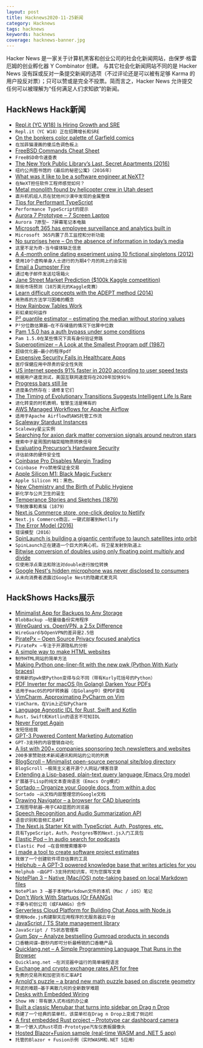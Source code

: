 ```yaml
---
layout: post
title: Hacknews2020-11-25新闻
category: Hacknews
tags: hacknews
keywords: hacknews
coverage: hacknews-banner.jpg
---
```


Hacker News 是一家关于计算机黑客和创业公司的社会化新闻网站，由保罗·格雷厄姆的创业孵化器 Y Combinator 创建。
与其它社会化新闻网站不同的是 Hacker News 没有踩或反对一条提交新闻的选项（不过评论还是可以被有足够 Karma 的用户投反对票）；只可以赞或是完全不投票。简而言之，Hacker News 允许提交任何可以被理解为“任何满足人们求知欲”的新闻。

## HackNews Hack新闻


- [Repl.it (YC W18) Is Hiring Growth and SRE](https://jobs.lever.co/replit/)
- `Repl.it（YC W18）正在招聘增长和SRE`
- [On the bonkers color palette of Garfield comics](http://wondermark.com/garfield-color/)
- `在加菲猫漫画的傻瓜色调色板上`
- [FreeBSD Commands Cheat Sheet](https://github.com/sbz/freebsd-commands)
- `FreeBSD命令速查表`
- [The New York Public Library’s Last, Secret Apartments (2016)](https://www.atlasobscura.com/articles/inside-the-new-york-public-librarys-last-secret-apartments)
- `纽约公共图书馆的《最后的秘密公寓》（2016年）`
- [What was it like to be a software engineer at NeXT?](https://www.quora.com/What-was-it-like-to-be-a-software-engineer-at-NeXT-Did-workers-interact-with-Steve-Jobs?share=1)
- `在NeXT担任软件工程师感觉如何？`
- [Metal monolith found by helicopter crew in Utah desert](https://www.bbc.co.uk/news/world-us-canada-55056570)
- `直升机机组人员在犹他州沙漠中发现的金属整体`
- [Tips for Performant TypeScript](https://github.com/microsoft/TypeScript/wiki/Performance)
- `Performance TypeScript的提示`
- [Aurora 7 Prototype – 7 Screen Laptop](https://expanscape.com/the-aurora-7-prototype/the-story-of-the-aurora-7/)
- `Aurora 7原型– 7屏幕笔记本电脑`
- [Microsoft 365 has employee surveillance and analytics built in](https://twitter.com/WolfieChristl/status/1331221942850949121)
- `Microsoft 365内置了员工监控和分析功能`
- [No surprises here – On the absence of information in today’s media](https://www.turningchaos.com/essays/no-surprises-here)
- `这里不足为奇-当今媒体缺乏信息`
- [A 4-month online dating experiment using 10 fictional singletons (2012)](https://jonmillward.com/blog/attraction-dating/cupid-on-trial-a-4-month-online-dating-experiment/)
- `使用10个虚构单身人士进行的为期4个月的网上约会实验`
- [Email a Dumpster Fire](https://hey.science/dumpster-fire/)
- `通过电子邮件发送垃圾箱火`
- [Jane Street Market Prediction ($100k Kaggle competition)](https://www.kaggle.com/c/jane-street-market-prediction)
- `简街市场预测（10万美元的Kaggle竞赛）`
- [Learn difficult concepts with the ADEPT method (2014)](https://betterexplained.com/articles/adept-method/)
- `用熟练的方法学习困难的概念`
- [How Rainbow Tables Work](http://kestas.kuliukas.com/RainbowTables/)
- `彩虹桌如何运作`
- [P² quantile estimator – estimating the median without storing values](https://aakinshin.net/posts/p2-quantile-estimator/)
- `P²分位数估算器–在不存储值的情况下估算中位数`
- [Pam 1.5.0 has a auth bypass under some conditions](https://www.openwall.com/lists/oss-security/2020/11/24/3)
- `Pam 1.5.0在某些情况下具有身份验证旁路`
- [Superoptimizer – A Look at the Smallest Program pdf (1987)](https://web.stanford.edu/class/cs343/resources/superoptimizer.pdf)
- `超级优化器–最小的程序pdf`
- [Expensive Security Fails in Healthcare Apps](https://www.ego-cms.com/post/most-expensive-healthcare-app-security-fails-in-2018-2019)
- `医疗保健应用中昂贵的安全性失败`
- [US internet speeds 91% faster in 2020 according to user speed tests](https://fairinternetreport.com/research/usa-vs-europe-internet-speed-analysis)
- `根据用户速度测试，美国互联网速度将在2020年加快91％`
- [Progress bars still lie](https://web.eecs.utk.edu/~azh/blog/fixprogressbars.html)
- `进度条仍然存在：请修复它们`
- [The Timing of Evolutionary Transitions Suggests Intelligent Life Is Rare](https://twitter.com/anderssandberg/status/1331041820516769792)
- `进化转变的时机表明，智慧生活是稀有的`
- [AWS Managed Workflows for Apache Airflow](https://aws.amazon.com/blogs/aws/introducing-amazon-managed-workflows-for-apache-airflow-mwaa/)
- `适用于Apache Airflow的AWS托管工作流`
- [Scaleway Stardust Instances](https://www.scaleway.com/en/stardust-instances/)
- `Scaleway星尘实例`
- [Searching for axion dark matter conversion signals around neutron stars](https://phys.org/news/2020-11-axion-dark-conversion-magnetic-fields.html)
- `搜索中子星周围的轴突暗物质转换信号`
- [Evaluating Precursor’s Hardware Security](https://www.bunniestudios.com/blog/?p=5979)
- `评估前体的硬件安全性`
- [Coinbase Pro Disables Margin Trading](https://blog.coinbase.com/coinbase-pro-disables-margin-trading-42f5862f8a66?_branch_match_id=294135607811499728&source=emailShare-23ee579691f2-1606255385&gi=b0ebf2e9c5b0)
- `Coinbase Pro禁用保证金交易`
- [Apple Silicon M1: Black Magic Fuckery](https://www.singhkays.com/blog/apple-silicon-m1-black-magic/)
- `Apple Silicon M1：黑色。`
- [New Chemistry and the Birth of Public Hygiene](https://thereader.mitpress.mit.edu/new-chemistry-and-the-birth-of-public-hygiene/)
- `新化学与公共卫生的诞生`
- [Temperance Stories and Sketches (1879)](https://publicdomainreview.org/collection/temperance-stories-and-sketches)
- `节制故事和素描（1879）`
- [Next.js Commerce store, one-click deploy to Netlify](https://github.com/chec/commercejs-nextjs-demo-store)
- `Next.js Commerce商店，一键式部署到Netlify`
- [The Error Model (2016)](http://joeduffyblog.com/2016/02/07/the-error-model/)
- `错误模型（2016）`
- [SpinLaunch is building a gigantic centrifuge to launch satellites into orbit](https://www.syfy.com/syfywire/spinlaunch-centrifuge-slingshots-rockets-into-space)
- `SpinLaunch正在建造一个巨大的离心机，将卫星发射到轨道上`
- [Bitwise conversion of doubles using only floating point multiply and divide](https://dougallj.wordpress.com/2020/05/10/bitwise-conversion-of-doubles-using-only-floating-point-multiplication-and-addition/)
- `仅使用浮点乘法和除法对double进行按位转换`
- [Google Nest's hidden microphone was never disclosed to consumers](https://www.theblaze.com/unleashed/google-nest-microphone)
- `从未向消费者透露过Google Nest的隐藏式麦克风`


## HackShows Hacks展示

- [ Minimalist App for Backups to Any Storage](https://blobbackup.com)
- `BlobBackup –轻量级备份实用程序`
- [ WireGuard vs. OpenVPN, a 2.5x Difference](https://vpnintel.com/insights/one-month-of-speedtest-data-shows-wireguard-is-2.5x-faster-than-openvpn)
- `WireGuard与OpenVPN的差异是2.5倍`
- [ PiratePx – Open Source Privacy focused analytics](https://www.piratepx.com/)
- `PiratePx –专注于开源隐私的分析`
- [ A simple way to make HTML websites](https://john-doe.neocities.org)
- `制作HTML网站的简单方法`
- [ Making Python one-liner-fit with the new pwk (Python With Kurly braces)](https://github.com/umlet/pwk)
- `使用新的pwk使Python变得与众不同（带有Kurly花括号的Python）`
- [ PDF Inverter for macOS (In Golang) Darken Your PDFs](https://github.com/rootVIII/pdfinverter)
- `适用于macOS的PDF转换器（在Golang中）使PDF变暗`
- [ VimCharm, Approximating PyCharm on Vim](https://kevinmartinjose.com/2020/11/22/vimcharm-approximating-pycharm-on-vim/)
- `VimCharm，在Vim上近似PyCharm`
- [ Language Agnostic IDL for Rust, Swift and Kotlin](https://adsharma.github.io/flattools-11222020.html)
- `Rust，Swift和Kotlin的语言不可知IDL`
- [ Never Forget Again](https://apps.apple.com/us/app/text-me-that/id1329223000)
- `发短信给我`
- [ GPT-3 Powered Content Marketing Automation](https://magicflow.io)
- `GPT-3支持的内容营销自动化`
- [ A list with 200+ companies sponsoring tech newsletters and websites](https://sponsorgap.com/companies-buying-ads-and-sponsorships)
- `200多家赞助技术新闻通讯和网站的公司的列表`
- [ BlogScroll – Minimalist open-source personal site/blog directory](https://blogscroll.com)
- `BlogScroll –极简主义者开源个人网站/博客目录`
- [ Extending a Lisp-based, plain-text query language (Emacs Org mode)](https://github.com/alphapapa/org-ql/blob/master/examples/defpred.org)
- `扩展基于Lisp的纯文本查询语言（Emacs Org模式）`
- [ Sortado – Organize your Google docs, from within a doc](https://sortado.app/?ref=hn)
- `Sortado –从文档内部整理您的Google文档`
- [ Drawing Navigator – a browser for CAD blueprints](http://www.drawnav.com)
- `工程图导航器–用于CAD蓝图的浏览器`
- [ Speech Recognition and Audio Summarization API](https://speechtext.ai/speech-recognition-api)
- `语音识别和音频汇总API`
- [ The Next.js Starter Kit with TypeScript, Auth, Postgres, etc.](https://github.com/pbteja1998/nextjs-starter)
- `具有TypeScript，Auth，Postgres等的Next.js入门工具包`
- [ Elastic Pod – In audio search for podcasts](https://elasticpod.com/)
- `Elastic Pod –在音频搜索播客中`
- [ I made a tool to create software project estimates](https://estimake.it/)
- `我做了一个创建软件项目估算的工具`
- [ Helphub – A GPT-3 powered knowledge base that writes articles for you](https://helphub.io)
- `Helphub –由GPT-3支持的知识库，可为您撰写文章`
- [ NotePlan 3 – Native (Mac/iOS) note-taking based on local Markdown files](https://noteplan.co)
- `NotePlan 3 –基于本地Markdown文件的本机（Mac / iOS）笔记`
- [ Don't Work With Startups (Or FAANGs)](https://devcareer.elliotbonneville.com/no-startups-or-faangs)
- `不要与初创公司（或FAANGs）合作`
- [ Serverless Cloud Platform for Building Chat Apps with Node.js](https://www.chatkitty.com/blog/posts/building-a-chat-app-with-react-native-and-firebase-part-1/)
- `使用Node.js构建聊天应用程序的无服务器云平台`
- [ JavaScript / TS State management library](https://github.com/sebbekarlsson/state0)
- `JavaScript / TS状态管理库`
- [ Gum Spy – Analyze bestselling Gumroad products in seconds](https://gumspy.com/)
- `口香糖间谍–数秒内即可分析最畅销的口香糖产品`
- [ Quicklang.net – A Simple Programming Language That Runs in the Browser](https://quicklang.net/ide/)
- `Quicklang.net –在浏览器中运行的简单编程语言`
- [ Exchange and crypto exchange rates API for free](https://www.exchangerate.host/?ref=hn)
- `免费的交易所和加密货币汇率API`
- [ Arnold's puzzle – a brand new math puzzle based on discrete geometry](https://arnold.games/)
- `阿诺的难题–基于离散几何的全新数学难题`
- [ Desks with Embedded Wiring](http://www.cabletread.com)
- `Show HN：带有嵌入式布线的办公桌`
- [ Built a classic Menubar that turns into sidebar on Drag n Drop](https://github.com/prabhuignoto/vue-dock-menu)
- `构建了一个经典的菜单栏，该菜单栏在Drag n Drop上变成了侧边栏`
- [ A first embedded Rust project – Prototype car dashboard camera](https://github.com/bbrown1867/dashcam-rs)
- `第一个嵌入式Rust项目-Prototype汽车仪表板摄像头`
- [ Hosted Blazor+Fusion sample (real-time WASM and .NET 5 app)](https://fusion-samples.servicetitan.com/)
- `托管的Blazor + Fusion示例（实时WASM和.NET 5应用）`

